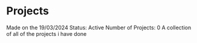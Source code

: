 # Projects
Made on the 19/03/2024 
Status: Active
Number of Projects: 0
A collection of all of the projects i have done

